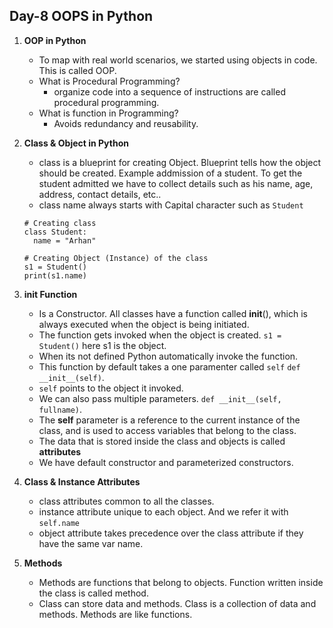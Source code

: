 ## Day-8 OOPS in Python

1. **OOP in Python**
   - To map with real world scenarios, we started using objects in code. This is called OOP.
   - What is Procedural Programming?
     - organize code into a sequence of instructions are called procedural programming.
   - What is function in Programming?
     -  Avoids redundancy and reusability.

2. **Class & Object in Python**
   - class is a blueprint for creating Object. Blueprint tells how the object should be created. Example addmission of a student. To get the student admitted we have to collect details such as his name, age, address, contact details, etc..
   - class name always starts with Capital character such as `Student`
   ```
   # Creating class
   class Student:
     name = "Arhan"
   ```
   ```
   # Creating Object (Instance) of the class
   s1 = Student()
   print(s1.name)
   ```

3. **__init__ Function**
   - Is a Constructor. All classes have a function called __init__(), which is always executed when the object is being initiated.
   - The function gets invoked when the object is created. `s1 = Student()` here s1 is the object.
   - When its not defined Python automatically invoke the function.
   - This function by default takes a one paramenter called `self` `def __init__(self)`.
   - `self` points to the object it invoked.
   - We can also pass multiple parameters. `def __init__(self, fullname)`.
   - The **self** parameter is a reference to the current instance of the class, and is used to access variables that belong to the class.
   - The data that is stored inside the class and objects is called **attributes**
   - We have default constructor and parameterized constructors.
  
4. **Class & Instance Attributes**
   - class attributes common to all the classes.
   - instance attribute unique to each object. And we refer it with `self.name`
   - object attribute takes precedence over the class attribute if they have the same var name.

5. **Methods**
   - Methods are functions that belong to objects. Function written inside the class is called method.
   - Class can store data and methods. Class is a collection of data and methods. Methods are like functions.
